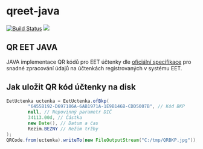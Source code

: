 # qreet-java

[![Build Status](https://travis-ci.org/mikrop/qreet-java.svg?branch=master)](https://travis-ci.org/mikrop/qreet-java)
[![](https://jitpack.io/v/mikrop/qreet-java.svg)](https://jitpack.io/#mikrop/qreet-java)

## QR EET JAVA

JAVA implementace QR kódů pro EET účtenky dle [oficiální specifikace](http://www.etrzby.cz/assets/cs/prilohy/Specifikace-QR-kodu.pdf) pro snadné zpracování údajů na účtenkách registrovaných v systému EET.

## Jak uložit QR kód účtenky na disk
```java
EetUctenka uctenka = EetUctenka.ofBkp(
        "6455B192-D697186A-6AB1971A-1E9B146B-CDD5007B", // Kód BKP
        null, // Nepovinný parametr DIČ
        34113.00d, // Částka
        new Date(), // Datum a čas
        Rezim.BEZNY // Režim tržby
);
QRCode.from(uctenka).writeTo(new FileOutputStream("C:/tmp/QRBKP.jpg")); 
```
